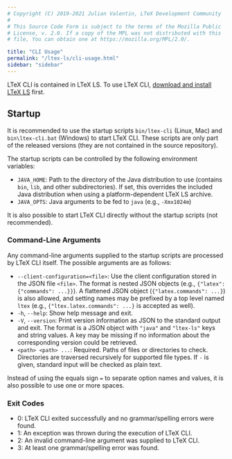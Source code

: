 ```yaml
---
# Copyright (C) 2019-2021 Julian Valentin, LTeX Development Community
#
# This Source Code Form is subject to the terms of the Mozilla Public
# License, v. 2.0. If a copy of the MPL was not distributed with this
# file, You can obtain one at https://mozilla.org/MPL/2.0/.

title: "CLI Usage"
permalink: "/ltex-ls/cli-usage.html"
sidebar: "sidebar"
---
```


LTeX CLI is contained in LTeX LS. To use LTeX CLI, [download and install LTeX LS](installation.html) first.

## Startup

It is recommended to use the startup scripts `bin/ltex-cli` (Linux, Mac) and `bin\ltex-cli.bat` (Windows) to start LTeX CLI. These scripts are only part of the released versions (they are not contained in the source repository).

The startup scripts can be controlled by the following environment variables:

- `JAVA_HOME`: Path to the directory of the Java distribution to use (contains `bin`, `lib`, and other subdirectories). If set, this overrides the included Java distribution when using a platform-dependent LTeX LS archive.
- `JAVA_OPTS`: Java arguments to be fed to `java` (e.g., `-Xmx1024m`)

It is also possible to start LTeX CLI directly without the startup scripts (not recommended).

### Command-Line Arguments

Any command-line arguments supplied to the startup scripts are processed by LTeX CLI itself. The possible arguments are as follows:

- `--client-configuration=<file>`: Use the client configuration stored in the JSON file `<file>`. The format is nested JSON objects (e.g., `{"latex": {"commands": ...}}`). A flattened JSON object (`{"latex.commands": ...}`) is also allowed, and setting names may be prefixed by a top level named `ltex` (e.g., `{"ltex.latex.commands": ...}` is accepted as well).
- `-h`, `--help`: Show help message and exit.
- `-V`, `--version`: Print version information as JSON to the standard output and exit. The format is a JSON object with `"java"` and `"ltex-ls"` keys and string values. A key may be missing if no information about the corresponding version could be retrieved.
- `<path> <path> ...`: Required. Paths of files or directories to check. Directories are traversed recursively for supported file types. If `-` is given, standard input will be checked as plain text.

Instead of using the equals sign `=` to separate option names and values, it is also possible to use one or more spaces.

### Exit Codes

- 0: LTeX CLI exited successfully and no grammar/spelling errors were found.
- 1: An exception was thrown during the execution of LTeX CLI.
- 2: An invalid command-line argument was supplied to LTeX CLI.
- 3: At least one grammar/spelling error was found.
